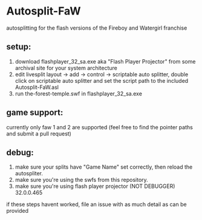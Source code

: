 # Autosplit-FaW
autosplitting for the flash versions of the Fireboy and Watergirl franchise

## setup:
1. download flashplayer_32_sa.exe aka "Flash Player Projector" from some archival site for your system architecture
2. edit livesplit layout -> add -> control -> scriptable auto splitter, double click on scriptable auto splitter and set the script path to the included Autosplit-FaW.asl
3. run the-forest-temple.swf in flashplayer_32_sa.exe

## game support:
currently only faw 1 and 2 are supported (feel free to find the pointer paths and submit a pull request)

## debug:
1. make sure your splits have "Game Name" set correctly, then reload the autospliter.
2. make sure you're using the swfs from this repository.
3. make sure you're using flash player projector (NOT DEBUGGER) 32.0.0.465

if these steps havent worked, file an issue with as much detail as can be provided
